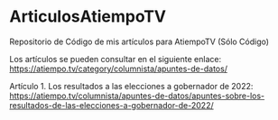 # ArticulosAtiempoTV
Repositorio de Código de mis artículos para AtiempoTV (Sólo Código)

Los artículos se pueden consultar en el siguiente enlace: https://atiempo.tv/category/columnista/apuntes-de-datos/ 

Artículo 1. Los resultados a las elecciones a gobernador de 2022: 
https://atiempo.tv/columnista/apuntes-de-datos/apuntes-sobre-los-resultados-de-las-elecciones-a-gobernador-de-2022/
